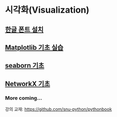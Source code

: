 # 시각화(Visualization)

## [한글 폰트 설치](korean-fonts-setup.md)

## [Matplotlib 기초 실습](matplotlib-sol.md)

## [seaborn 기초](seaborn.md)

## [NetworkX 기초](networkx.md)

### More coming...

강의 교재: <https://github.com/snu-python/pythonbook>
